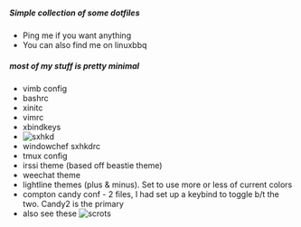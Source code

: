 ##### Simple collection of some dotfiles 
  - Ping me if you want anything
  - You can also find me on linuxbbq

##### most of my stuff is pretty minimal
- vimb config
- bashrc 
- xinitc
- vimrc
- xbindkeys
- ![sxhkd](https://github.com/dkeg/wmtls/blob/master/.sxhkdrc)
- windowchef sxhkdrc 
- tmux config
- irssi theme (based off beastie theme)
- weechat theme
- lightline themes (plus & minus). Set to use more or less of current colors
- compton candy conf - 2 files, I had set up a keybind to toggle b/t the two. Candy2 is the primary
- also see these ![scrots](https://github.com/dkeg/scrots)
